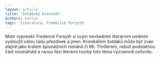 ```yaml
---
layout: article
title: 'Žoldácký kronikář'
authors: Vallun
tags: 'literatura, Frederick Forsyth'
---
```


Mistr vypravěč Frederick Forsyth si svým nevšedním literárním uměním vysloužil celou řadu přezdívek a jmen. Kronikářem žoldáků může být zván stejně jako králem špionážních románů či Mr. Thrillerem, neboť podstatnou část novinářské a ranou fázi literární tvorby toto téma významně ovlivnilo.

